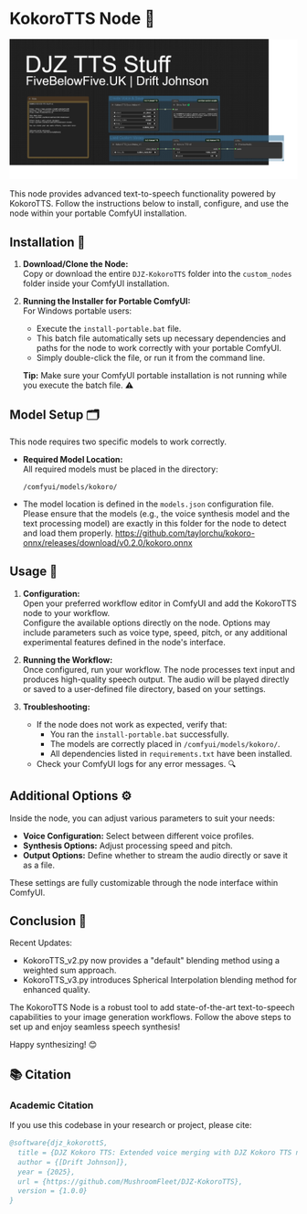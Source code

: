 # KokoroTTS Node 🚀
![demo-v4](https://raw.githubusercontent.com/MushroomFleet/DJZ-KokoroTTS/refs/heads/main/KokoroTTS_V4.png)

This node provides advanced text-to-speech functionality powered by KokoroTTS. Follow the instructions below to install, configure, and use the node within your portable ComfyUI installation.

## Installation 🔧

1. **Download/Clone the Node:**  
   Copy or download the entire `DJZ-KokoroTTS` folder into the `custom_nodes` folder inside your ComfyUI installation.

2. **Running the Installer for Portable ComfyUI:**  
   For Windows portable users:  
   - Execute the `install-portable.bat` file.
   - This batch file automatically sets up necessary dependencies and paths for the node to work correctly with your portable ComfyUI.
   - Simply double-click the file, or run it from the command line.  
     
   **Tip:** Make sure your ComfyUI portable installation is not running while you execute the batch file. ⚠️

## Model Setup 🗂️

This node requires two specific models to work correctly.

- **Required Model Location:**  
  All required models must be placed in the directory:  
  ```
  /comfyui/models/kokoro/
  ```
- The model location is defined in the `models.json` configuration file. Please ensure that the models (e.g., the voice synthesis model and the text processing model) are exactly in this folder for the node to detect and load them properly. https://github.com/taylorchu/kokoro-onnx/releases/download/v0.2.0/kokoro.onnx

## Usage 📖

1. **Configuration:**  
   Open your preferred workflow editor in ComfyUI and add the KokoroTTS node to your workflow.  
   Configure the available options directly on the node. Options may include parameters such as voice type, speed, pitch, or any additional experimental features defined in the node's interface.

2. **Running the Workflow:**  
   Once configured, run your workflow. The node processes text input and produces high-quality speech output. The audio will be played directly or saved to a user-defined file directory, based on your settings.

3. **Troubleshooting:**  
   - If the node does not work as expected, verify that:
     - You ran the `install-portable.bat` successfully.
     - The models are correctly placed in `/comfyui/models/kokoro/`.
     - All dependencies listed in `requirements.txt` have been installed.
   - Check your ComfyUI logs for any error messages. 🔍

## Additional Options ⚙️

Inside the node, you can adjust various parameters to suit your needs:
- **Voice Configuration:** Select between different voice profiles.
- **Synthesis Options:** Adjust processing speed and pitch.
- **Output Options:** Define whether to stream the audio directly or save it as a file.

These settings are fully customizable through the node interface within ComfyUI.

## Conclusion 🎉

Recent Updates:
- KokoroTTS_v2.py now provides a "default" blending method using a weighted sum approach.
- KokoroTTS_v3.py introduces Spherical Interpolation blending method for enhanced quality.

The KokoroTTS Node is a robust tool to add state-of-the-art text-to-speech capabilities to your image generation workflows. Follow the above steps to set up and enjoy seamless speech synthesis!

Happy synthesizing! 😊

## 📚 Citation

### Academic Citation

If you use this codebase in your research or project, please cite:

```bibtex
@software{djz_kokorottS,
  title = {DJZ Kokoro TTS: Extended voice merging with DJZ Kokoro TTS nodes in ComfyUI},
  author = {[Drift Johnson]},
  year = {2025},
  url = {https://github.com/MushroomFleet/DJZ-KokoroTTS},
  version = {1.0.0}
}
```



